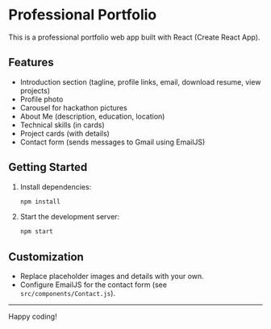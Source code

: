 # Professional Portfolio

This is a professional portfolio web app built with React (Create React App).

## Features
- Introduction section (tagline, profile links, email, download resume, view projects)
- Profile photo
- Carousel for hackathon pictures
- About Me (description, education, location)
- Technical skills (in cards)
- Project cards (with details)
- Contact form (sends messages to Gmail using EmailJS)

## Getting Started

1. Install dependencies:
   ```sh
   npm install
   ```
2. Start the development server:
   ```sh
   npm start
   ```

## Customization
- Replace placeholder images and details with your own.
- Configure EmailJS for the contact form (see `src/components/Contact.js`).

---

Happy coding!
